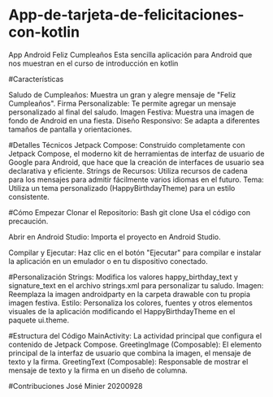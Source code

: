 # App-de-tarjeta-de-felicitaciones-con-kotlin

App Android Feliz Cumpleaños
Esta sencilla aplicación para Android que nos muestran en el curso de introducción en kotlin

#Características

Saludo de Cumpleaños: Muestra un gran y alegre mensaje de "Feliz Cumpleaños".
Firma Personalizable: Te permite agregar un mensaje personalizado al final del saludo.
Imagen Festiva: Muestra una imagen de fondo de Android en una fiesta.
Diseño Responsivo: Se adapta a diferentes tamaños de pantalla y orientaciones.

#Detalles Técnicos
Jetpack Compose: Construido completamente con Jetpack Compose, el moderno kit de herramientas de interfaz de usuario de Google para Android, que hace que la creación de interfaces de usuario sea declarativa y eficiente.
Strings de Recursos: Utiliza recursos de cadena para los mensajes para admitir fácilmente varios idiomas en el futuro.
Tema: Utiliza un tema personalizado (HappyBirthdayTheme) para un estilo consistente.

#Cómo Empezar
Clonar el Repositorio:
Bash
git clone <url-del-repositorio>
Usa el código con precaución.

Abrir en Android Studio: Importa el proyecto en Android Studio.

Compilar y Ejecutar: Haz clic en el botón "Ejecutar" para compilar e instalar la aplicación en un emulador o en tu dispositivo conectado.

#Personalización
Strings: Modifica los valores happy_birthday_text y signature_text en el archivo strings.xml para personalizar tu saludo.
Imagen: Reemplaza la imagen androidparty en la carpeta drawable con tu propia imagen festiva.
Estilo: Personaliza los colores, fuentes y otros elementos visuales de la aplicación modificando el HappyBirthdayTheme en el paquete ui.theme.

#Estructura del Código
MainActivity: La actividad principal que configura el contenido de Jetpack Compose.
GreetingImage (Composable): El elemento principal de la interfaz de usuario que combina la imagen, el mensaje de texto y la firma.
GreetingText (Composable): Responsable de mostrar el mensaje de texto y la firma en un diseño de columna.

#Contribuciones
José Minier 20200928
